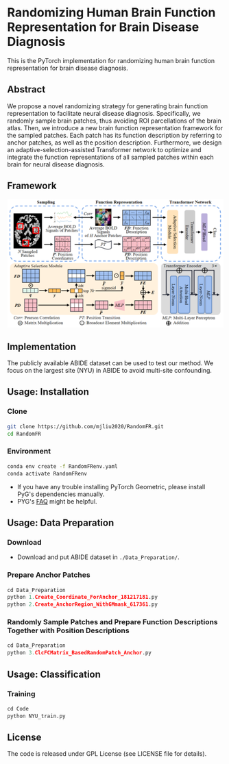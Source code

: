 
# Randomizing Human Brain Function Representation for Brain Disease Diagnosis

This is the PyTorch implementation for randomizing human brain function representation for brain disease diagnosis. 

## Abstract
We propose a novel randomizing strategy for generating brain function representation to facilitate neural disease diagnosis. 
Specifically, we randomly sample brain patches, thus avoiding ROI parcellations of the brain atlas. 
Then, we introduce a new brain function representation framework for the sampled patches. 
Each patch has its function description by referring to anchor patches, as well as the position description. 
Furthermore, we design an adaptive-selection-assisted Transformer network to optimize and integrate the function representations of all sampled patches within each
brain for neural disease diagnosis. 

## Framework
![Teaser image](Figs/Fig-Framework.png)

## Implementation 
The publicly available ABIDE dataset can be used to test our method. We focus on the
largest site (NYU) in ABIDE to avoid multi-site confounding.

## Usage: Installation

### Clone
```bash
git clone https://github.com/mjliu2020/RandomFR.git 
cd RandomFR
```
### Environment
```bash
conda env create -f RandomFRenv.yaml
conda activate RandomFRenv
```
- If you have any trouble installing PyTorch Geometric, please install PyG's dependencies manually.
- PYG's [FAQ](https://pytorch-geometric.readthedocs.io/en/latest/notes/installation.html#frequently-asked-questions) might be helpful.

## Usage: Data Preparation

### Download

- Download and put ABIDE dataset in `./Data_Preparation/`.

### Prepare Anchor Patches

```python
cd Data_Preparation
python 1.Create_Coordinate_ForAnchor_181217181.py
python 2.Create_AnchorRegion_WithGMmask_617361.py
```

### Randomly Sample Patches and Prepare Function Descriptions Together with Position Descriptions

```python
cd Data_Preparation
python 3.ClcFCMatrix_BasedRandomPatch_Anchor.py
```

## Usage: Classification

### Training

```python
cd Code
python NYU_train.py
```

## License 
The code is released under GPL License (see LICENSE file for details).